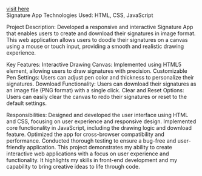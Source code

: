 [visit here]( https://patheticdevloper.github.io/SignatireApp/) <br>
Signature App
Technologies Used: HTML, CSS, JavaScript

Project Description:
Developed a responsive and interactive Signature App that enables users to create and download their signatures in image format. This web application allows users to doodle their signatures on a canvas using a mouse or touch input, providing a smooth and realistic drawing experience.

Key Features:
Interactive Drawing Canvas: Implemented using HTML5 <canvas> element, allowing users to draw signatures with precision.
Customizable Pen Settings: Users can adjust pen color and thickness to personalize their signatures.
Download Functionality: Users can download their signatures as an image file (PNG format) with a single click.
Clear and Reset Options: Users can easily clear the canvas to redo their signatures or reset to the default settings.

Responsibilities:
Designed and developed the user interface using HTML and CSS, focusing on user experience and responsive design.
Implemented core functionality in JavaScript, including the drawing logic and download feature.
Optimized the app for cross-browser compatibility and performance.
Conducted thorough testing to ensure a bug-free and user-friendly application.
This project demonstrates my ability to create interactive web applications with a focus on user experience and functionality. It highlights my skills in front-end development and my capability to bring creative ideas to life through code.
